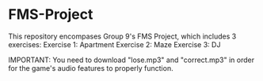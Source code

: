 # FMS-Project

This repository encompases Group 9's FMS Project, which includes 3 exercises:
Exercise 1: Apartment
Exercise 2: Maze
Exercise 3: DJ

IMPORTANT: You need to download "lose.mp3" and "correct.mp3" in order for the game's audio features to properly function. 
